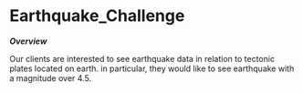 # Earthquake_Challenge


***Overview***

Our clients are interested to see earthquake data in relation to tectonic plates located on earth. in particular, they would like to see earthquake with a magnitude over 4.5.
